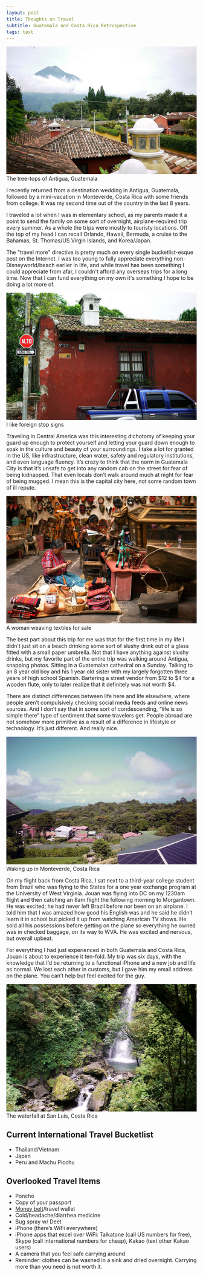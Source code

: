 ```yaml
---
layout: post
title: Thoughts on Travel
subtitle: Guatemala and Costa Rica Retrospective
tags: text
---
```


<div class="photo-block top">
    <img src="/assets/img/2012-07-02_Guatemala1.jpg" title="The tree-tops of Antigua, Guatemala"/>
    <div class="caption">The tree-tops of Antigua, Guatemala</div>
</div>

I recently returned from a destination wedding in Antigua, Guatemala, followed by a mini-vacation in Monteverde, Costa Rica with some friends from college.  It was my second time out of the country in the last 8 years.

I traveled a lot when I was in elementary school, as my parents made it a point to send the family on some sort of overnight, airplane-required trip every summer.  As a whole the trips were mostly to touristy locations.  Off the top of my head I can recall Orlando, Hawaii, Bermuda, a cruise to the Bahamas, St. Thomas/US Virgin Islands, and Korea/Japan. 

The "travel more" directive is pretty much on every single bucketlist-esque post on the Internet.  I was too young to fully appreciate everything non-Disneyworld/beach earlier in life, and while travel has been something I could appreciate from afar, I couldn't afford any overseas trips for a long time.  Now that I can fund everything on my own it's something I hope to be doing a lot more of.

<div class="photo-block">
    <img src="/assets/img/2012-07-02_Guatemala2.jpg" title="I like foreign stop signs"/>
    <div class="caption">I like foreign stop signs</div>
</div>

Traveling in Central America was this interesting dichotomy of keeping your guard up enough to protect yourself and letting your guard down enough to soak in the culture and beauty of your surroundings.  I take a lot for granted in the US, like infrastructure, clean water, safety and regulatory institutions, and even language fluency.  It’s crazy to think that the norm in Guatemala City is that it’s unsafe to get into any random cab on the street for fear of being kidnapped.  That even locals don’t walk around much at night for fear of being mugged.  I mean this is the capital city here, not some random town of ill repute.

<div class="photo-block">
    <img src="/assets/img/2012-07-02_Guatemala3.jpg" title="A woman weaving textiles for sale"/>
    <div class="caption">A woman weaving textiles for sale</div>
</div>

The best part about this trip for me was that for the first time in my life I didn’t just sit on a beach drinking some sort of slushy drink out of a glass fitted with a small paper umbrella.  Not that I have anything against slushy drinks, but my favorite part of the entire trip was walking around Antigua, snapping photos.  Sitting in a Guatemalan cathedral on a Sunday.  Talking to an 8 year old boy and his 1 year old sister with my largely forgotten three years of high school Spanish.  Bartering a street vendor from $12 to $4 for a wooden flute, only to later realize that it definitely was not worth $4. 

There are distinct differences between life here and life elsewhere, where people aren’t compulsively checking social media feeds and online news sources.  And I don’t say that in some sort of condescending, “life is so simple there” type of sentiment that some travelers get.  People abroad are not somehow more primitive as a result of a difference in lifestyle or technology.  It’s just different.  And really nice.

<div class="photo-block">
    <img src="/assets/img/2012-07-02_CostaRica1.jpg" title="Waking up in Monteverde, Costa Rica"/>
    <div class="caption">Waking up in Monteverde, Costa Rica</div>
</div>

On my flight back from Costa Rica, I sat next to a third-year college student from Brazil who was flying to the States for a one year exchange program at the University of West Virginia.  Jouan was flying into DC on my 1230am flight and then catching an 8am flight the following morning to Morgantown.  He was excited; he had never left Brazil before nor been on an airplane.  I told him that I was amazed how good his English was and he said he didn’t learn it in school but picked it up from watching American TV shows.  He sold all his possessions before getting on the plane so everything he owned was in checked baggage, on its way to WVA.  He was excited and nervous, but overall upbeat.

For everything I had just experienced in both Guatemala and Costa Rica, Jouan is about to experience it ten-fold.  My trip was six days, with the knowledge that I’d be returning to a functional iPhone and a new job and life as normal.  We lost each other in customs, but I gave him my email address on the plane.  You can’t help but feel excited for the guy.

<div class="photo-block">
    <img src="/assets/img/2012-07-02_CostaRica2.jpg" title="The waterfall at San Luis, Costa Rica"/>
    <div class="caption">The waterfall at San Luis, Costa Rica</div>
</div>

<h2>Current International Travel Bucketlist</h2>
<ul>
    <li>Thailand/Vietnam</li>
    <li>Japan</li>
    <li> Peru and Machu Picchu</li>
</ul>

<h2>Overlooked Travel Items</h2>
<ul>
    <li>Poncho</li>
    <li>Copy of your passport</li>
    <li><a href="http://goo.gl/nInin" title="Money belt" target="_blank">Money belt</a>/travel wallet </li>
    <li>Cold/headache/diarrhea medicine</li>
    <li>Bug spray w/ Deet</li>
    <li>iPhone (there’s WiFi everywhere)</li>
    <li>iPhone apps that excel over WiFi: Talkatone (call US numbers for free), Skype (call international numbers for cheap), Kakao (text other Kakao users)</li>
    <li>A camera that you feel safe carrying around</li>
    <li>Reminder: clothes can be washed in a sink and dried overnight. Carrying more than you need is not worth it.</li>
</ul>